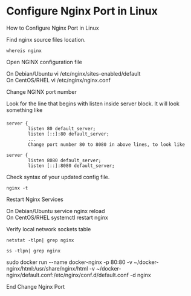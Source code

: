 # Configure Nginx Port in Linux
How to Configure Nginx Port in Linux

Find nginx source files location.

    whereis nginx

Open NGINX configuration file

On Debian/Ubuntu
    vi /etc/nginx/sites-enabled/default  
On CentOS/RHEL
    vi /etc/nginx/nginx.conf             

Change NGINX port number

Look for the line that begins with listen inside server block. It will look something like
####
    server {
            listen 80 default_server;
            listen [::]:80 default_server;
            ...
            Change port number 80 to 8080 in above lines, to look like

    server {
            listen 8080 default_server;
            listen [::]:8080 default_server;

Check syntax of your updated config file.

    nginx -t

Restart Nginx Services

On Debian/Ubuntu
    service nginx reload        
 On CentOS/RHEL
    systemctl restart nginx    

Verify local network sockets table

    netstat -tlpn| grep nginx

    ss -tlpn| grep nginx

sudo docker run --name docker-nginx -p 80:80 -v ~/docker-nginx/html:/usr/share/nginx/html -v ~/docker-nginx/default.conf:/etc/nginx/conf.d/default.conf -d nginx

End Change Nginx Port
